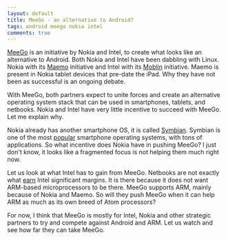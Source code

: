 ```yaml
---
layout: default
title: MeeGo - an alternative to Android?
tags: android meego nokia intel
comments: true
---
```


[MeeGo](http://meego.com/) is an initiative by Nokia and Intel, to create what looks like an alternative to Android. Both Nokia and Intel have been dabbling with Linux. Nokia with its [Maemo](https://en.wikipedia.org/wiki/Maemo) initiative and Intel with its [Moblin](https://www.tizen.org/) initiative. Maemo is present in Nokia tablet devices that pre-date the iPad. Why they have not been as successful is an ongoing debate.

With MeeGo, both partners expect to unite forces and create an alternative operating system stack that can be used in smartphones, tablets, and netbooks. Nokia and Intel have very little incentive to succeed with MeeGo. Let me explain why.

Nokia already has another smartphone OS, it is called [Symbian](http://www.symbian.org/). Symbian is one of the most [popular](http://www.allaboutsymbian.com/news/item/11899_Canalys_Q2_stats_show_Nokias_S.php) smartphone operating systems, with tons of applications. So what incentive does Nokia have in pushing MeeGo? I just don't know, it looks like a fragmented focus is not helping them much right now.

Let us look at what Intel has to gain from MeeGo. Netbooks are not exactly what [earn](http://www.electronista.com/articles/10/04/13/intels.early.2010.quarter.prefers.fast.notebooks/) Intel significant margins. It is there because it does not want ARM-based microprocessors to be there. MeeGo supports ARM, mainly because of Nokia and Maemo. So will they push MeeGo when it can help ARM as much as its own breed of Atom processors?

For now, I think that MeeGo is mostly for Intel, Nokia and other strategic partners to try and compete against Android and ARM. Let us watch and see how far they can take MeeGo.
